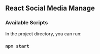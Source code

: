 
## React Social Media Manage

### Available Scripts

In the project directory, you can run:

### `npm start`


